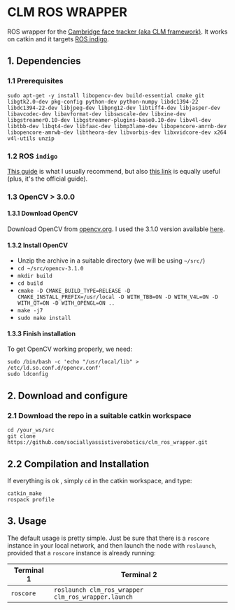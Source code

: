 # CLM ROS WRAPPER

ROS wrapper for the [Cambridge face tracker (aka CLM framework)](https://github.com/TadasBaltrusaitis/CLM-framework). 
It works on catkin and it targets [ROS indigo](http://wiki.ros.org/indigo).

## 1. Dependencies

### 1.1 Prerequisites

```
sudo apt-get -y install libopencv-dev build-essential cmake git libgtk2.0-dev pkg-config python-dev python-numpy libdc1394-22 libdc1394-22-dev libjpeg-dev libpng12-dev libtiff4-dev libjasper-dev libavcodec-dev libavformat-dev libswscale-dev libxine-dev libgstreamer0.10-dev libgstreamer-plugins-base0.10-dev libv4l-dev libtbb-dev libqt4-dev libfaac-dev libmp3lame-dev libopencore-amrnb-dev libopencore-amrwb-dev libtheora-dev libvorbis-dev libxvidcore-dev x264 v4l-utils unzip
```

### 1.2 ROS `indigo`

[This guide](http://alecive.github.io/blog/2015/11/12/ROS-naive-installation/) is what I usually recommend, but also [this link](http://wiki.ros.org/indigo/Installation/Source) is equally useful (plus, it's the official guide).

### 1.3 OpenCV > 3.0.0

#### 1.3.1 Download OpenCV

Download OpenCV from [opencv.org](opencv.org). I used the 3.1.0 version available [here](https://github.com/Itseez/opencv/archive/3.1.0.zip).

#### 1.3.2 Install OpenCV

 * Unzip the archive in a suitable directory (we will be using `~/src/`)
 * `cd ~/src/opencv-3.1.0`
 * `mkdir build`
 * `cd build`
 * `cmake -D CMAKE_BUILD_TYPE=RELEASE -D CMAKE_INSTALL_PREFIX=/usr/local -D WITH_TBB=ON -D WITH_V4L=ON -D WITH_QT=ON -D WITH_OPENGL=ON ..`
 * `make -j7`
 * `sudo make install`

#### 1.3.3 Finish installation

To get OpenCV working properly, we need:

```
sudo /bin/bash -c 'echo "/usr/local/lib" > /etc/ld.so.conf.d/opencv.conf'
sudo ldconfig
```

## 2. Download and configure

### 2.1 Download the repo in a suitable catkin workspace

```
cd /your_ws/src
git clone https://github.com/sociallyassistiverobotics/clm_ros_wrapper.git
```

## 2.2 Compilation and Installation

If everything is ok , simply `cd` in the catkin workspace, and type:

```
catkin_make
rospack profile
```

## 3. Usage

The default usage is pretty simple. Just be sure that there is a `roscore` instance in your local network, and then launch the node with `roslaunch`, provided that a `roscore` instance is already running:

 Terminal 1 | Terminal 2                                           
------------|-------------------------------------------------------
 `roscore`  | ` roslaunch clm_ros_wrapper clm_ros_wrapper.launch ` 

